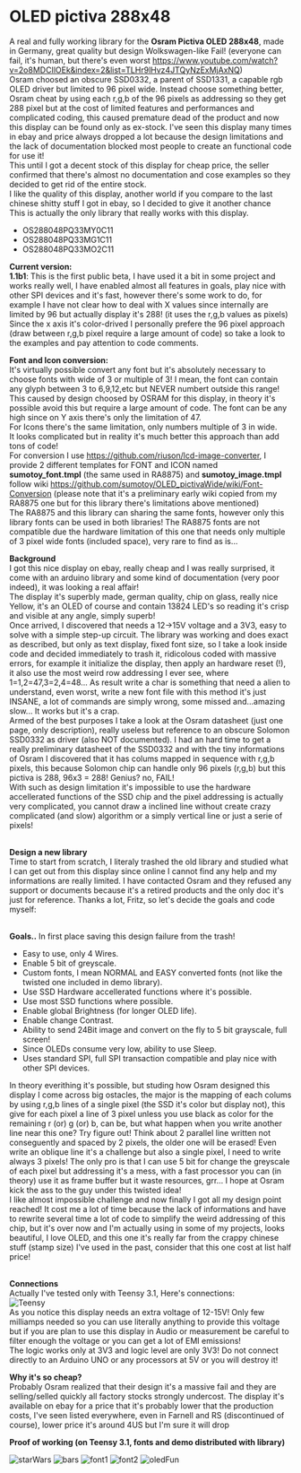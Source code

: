# OLED pictiva 288x48
A real and fully working library for the <b>Osram Pictiva OLED 288x48</b>, made in Germany, great quality but design Wolkswagen-like Fail! (everyone can fail, it's human, but there's even worst https://www.youtube.com/watch?v=2o8MDCIlOEk&index=2&list=TLHr9lHvz4JTQyNzExMjAxNQ)<br>
Osram choosed an obscure SSD0332, a parent of SSD1331, a capable rgb OLED driver but limited to 96 pixel wide. Instead choose something better, Osram cheat by using each r,g,b of the 96 pixels as addressing so they get 288 pixel but at the cost of limited features and performances and complicated coding, this caused premature dead of the product and now this display can be found only as ex-stock. I've seen this display many times in ebay and price always dropped a lot because the design limitations and the lack of documentation blocked most people to create an functional code for use it!<br> This until I got a decent stock of this display for cheap price, the seller confirmed that there's almost no documentation and cose examples so they decided to get rid of the entire stock.<br>
I like the quality of this display, another world if you compare to the last chinese shitty stuff I got in ebay, so I decided to give it another chance<br>
This is actually the only library that really works with this display.<br>

- OS288048PQ33MY0C11
- OS288048PQ33MG1C11
- OS288048PQ33MO2C11

<b>Current version:</b><br>
<b>1.1b1</b>: This is the first public beta, I have used it a bit in some project and works really well, I have enabled almost all features in goals, play nice with other SPI devices and it's fast, however there's some work to do, for example I have not clear how to deal with X values since internally are limited by 96 but actually display it's 288! (it uses the r,g,b values as pixels)<br>
Since the x axis it's color-drived I personally prefere the 96 pixel approach (draw between r,g,b pixel require a large amount of code) so take a look to the examples and pay attention to code comments.<br>

<b>Font and Icon conversion:</b><br>
It's virtually possible convert any font but it's absolutely necessary to choose fonts with wide of 3 or multiple of 3! I mean, the font can contain any glyph between 3 to 6,9,12,etc but NEVER numbert outside this range! This caused by design choosed by OSRAM for this display, in theory it's possible avoid this but require a large amount of code. The font can be any high since on Y axis there's only the limitation of 47.<br>
For Icons there's the same limitation, only numbers multiple of 3 in wide.<br>
It looks complicated but in reality it's much better this approach than add tons of code!<br>
For conversion I use https://github.com/riuson/lcd-image-converter, I provide 2 different templates for FONT and ICON named <b>sumotoy_font.tmpl</b> (the same used in RA8875) and <b>sumotoy_image.tmpl</b> follow wiki https://github.com/sumotoy/OLED_pictivaWide/wiki/Font-Conversion (please note that it's a preliminary early wiki copied from my RA8875 one but for this library there's limitations above mentioned)<br>
The RA8875 and this library can sharing the same fonts, however only this library fonts can be used in both libraries! The RA8875 fonts are not compatible due the hardware limitation of this one that needs only multiple of 3 pixel wide fonts (included space), very rare to find as is...<br>

<b>Background</b><br>
I got this nice display on ebay, really cheap and I was really surprised, it come with an arduino library and some kind of documentation (very poor indeed), it was looking a real affair!<br>
The display it's superbly made, german quality, chip on glass, really nice Yellow, it's an OLED of course and contain 13824 LED's so reading it's crisp and visible at any angle, simply superb!<br>
Once arrived, I discovered that needs a 12->15V voltage and a 3V3, easy to solve with a simple step-up circuit. The library was working and does exact as described, but only as text display, fixed font size, so I take a look inside code and decided immediately to trash it, ridicolous coded with massive errors, for example it initialize the display, then apply an hardware reset (!), it also use the most weird row addressing I ever see, where 1=1,2=47,3=2,4=48... As result write a char is something that need a alien to understand, even worst, write a new font file with this method it's just INSANE,  a lot of commands are simply wrong, some missed and...amazing slow... It works but it's a crap.<br>
Armed of the best purposes I take a look at the Osram datasheet (just one page, only description), really useless but reference to an obscure Solomon SSD0332 as driver (also NOT documented). I had an hard time to get a really preliminary datasheet of the SSD0332 and with the tiny informations of Osram I discovered that it has colums mapped in sequence with r,g,b pixels, this because Solomon chip can handle only 96 pixels (r,g,b) but this pictiva is 288, 96x3 = 288! Genius? no, FAIL!<br>
With such as design limitation it's impossible to use the hardware accellerated functions of the SSD chip and the pixel addressing is actually very complicated, you cannot draw a inclined line without create crazy complicated (and slow) algorithm or a simply vertical line or just a serie of pixels!<br><br>

<b>Design a new library</b><br>
Time to start from scratch, I literaly trashed the old library and studied what I can get out from this display since online I cannot find any help and my informations are really limited. I have contacted Osram and they refused any support or documents because it's a retired products and the only doc it's just for reference. Thanks a lot, Fritz, so let's decide the goals and code myself:<br><br>

<b>Goals..</b> In first place saving this design failure from the trash!<br>
 - Easy to use, only 4 Wires.
 - Enable 5 bit of greyscale.
 - Custom fonts, I mean NORMAL and EASY converted fonts (not like the twisted one included in demo library).
 - Use SSD Hardware accellerated functions where it's possible.
 - Use most SSD functions where possible.
 - Enable global Brightness (for longer OLED life).
 - Enable change Contrast.
 - Ability to send 24Bit image and convert on the fly to 5 bit grayscale, full screen!
 - Since OLEDs consume very low, ability to use Sleep.
 - Uses standard SPI, full SPI transaction compatible and play nice with other SPI devices.

In theory everithing it's possible, but studing how Osram designed this display I come across big ostacles, the major is the mapping of each colums by using r,g,b lines of a single pixel (the SSD it's color but display not), this give for each pixel a line of 3 pixel unless you use black as color for the remaining r (or) g (or) b, can be, but what happen when you write another line near this one? Try figure out! Think about 2 parallel line written not conseguently and spaced by 2 pixels, the older one will be erased! Even write an oblique line it's a challenge but also a single pixel, I need to write always 3 pixels! The only pro is that I can use 5 bit for change the greyscale of each pixel but addressing it's a mess, with a fast processor you can (in theory) use it as frame buffer but it waste resources, grr... I hope at Osram kick the ass to the guy under this twisted idea!<br>
I like almost impossible challenge and now finally I got all my design point reached! It cost me a lot of time because the lack of informations and have to rewrite several time a lot of code to simplify the weird addressing of this chip, but it's over now and I'm actually using in some of my projects, looks beautiful, I love OLED, and this one it's really far from the crappy chinese stuff (stamp size) I've used in the past, consider that this one cost at list half price!<br><br>

<b>Connections</b><br>
Actually I've tested only with Teensy 3.1, Here's connections:<br>
![Teensy](https://github.com/sumotoy/OLED_pictivaWide/blob/master/docs/pictivaTeensy.png)
<br>
As you notice this display needs an extra voltage of 12-15V! Only few milliamps needed so you can use literally anything to provide this voltage but if you are plan to use this display in Audio or measurement be careful to filter enough the voltage or you can get a lot of EMI emissions!<br>
The logic works only at 3V3 and logic level are only 3V3! Do not connect directly to an Arduino UNO or any processors at 5V or you will destroy it!<br>


<b>Why it's so cheap?</b><br>
Probably Osram realized that their design it's a massive fail and they are selling/selled quickly all factory stocks strongly undercost. The display it's available on ebay for a price that it's probably lower that the production costs, I've seen listed everywhere, even in Farnell and RS (discontinued of course), lower price it's around 4US but I'm sure it will drop<br>

<b>Proof of working (on Teensy 3.1, fonts and demo distributed with library)</b><br>

![starWars](https://github.com/sumotoy/OLED_pictivaWide/blob/gh-pages/images/CIMG5416.png)
![bars](https://github.com/sumotoy/OLED_pictivaWide/blob/gh-pages/images/CIMG5418.png)
![font1](https://github.com/sumotoy/OLED_pictivaWide/blob/gh-pages/images/CIMG5425.png)
![font2](https://github.com/sumotoy/OLED_pictivaWide/blob/gh-pages/images/CIMG5427.png)
![oledFun](https://github.com/sumotoy/OLED_pictivaWide/blob/gh-pages/images/CIMG5423.png)

